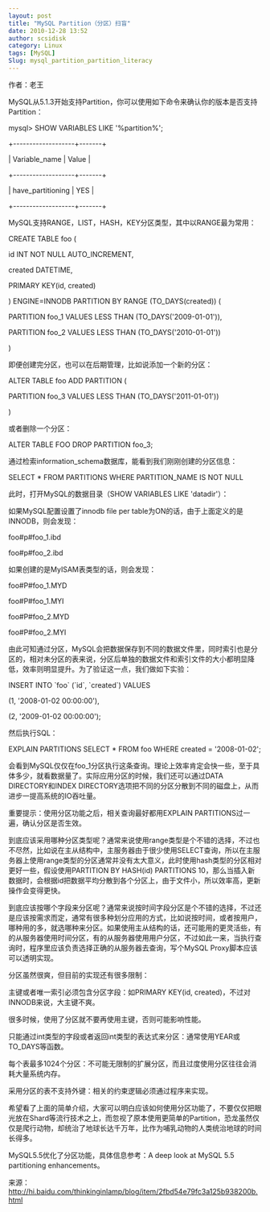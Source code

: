 ```yaml
---
layout: post
title: "MySQL Partition（分区）扫盲"
date: 2010-12-28 13:52
author: scsidisk
category: Linux
tags: [MySQL]
Slug: mysql_partition_partition_literacy
---
```


作者：老王

MySQL从5.1.3开始支持Partition，你可以使用如下命令来确认你的版本是否支持Partition：

mysql\> SHOW VARIABLES LIKE '%partition%';

+-------------------+-------+

| Variable\_name | Value |

+-------------------+-------+

| have\_partitioning | YES |

+-------------------+-------+

MySQL支持RANGE，LIST，HASH，KEY分区类型，其中以RANGE最为常用：

CREATE TABLE foo (

id INT NOT NULL AUTO\_INCREMENT,

created DATETIME,

PRIMARY KEY(id, created)

) ENGINE=INNODB PARTITION BY RANGE (TO\_DAYS(created)) (

PARTITION foo\_1 VALUES LESS THAN (TO\_DAYS('2009-01-01')),

PARTITION foo\_2 VALUES LESS THAN (TO\_DAYS('2010-01-01'))

)

即便创建完分区，也可以在后期管理，比如说添加一个新的分区：

ALTER TABLE foo ADD PARTITION (

PARTITION foo\_3 VALUES LESS THAN (TO\_DAYS('2011-01-01'))

)

或者删除一个分区：

ALTER TABLE FOO DROP PARTITION foo\_3;

通过检索information\_schema数据库，能看到我们刚刚创建的分区信息：

SELECT \* FROM PARTITIONS WHERE PARTITION\_NAME IS NOT NULL

此时，打开MySQL的数据目录（SHOW VARIABLES LIKE 'datadir'）：

如果MySQL配置设置了innodb file per
table为ON的话，由于上面定义的是INNODB，则会发现：

foo\#p\#foo\_1.ibd

foo\#p\#foo\_2.ibd

如果创建的是MyISAM表类型的话，则会发现：

foo\#P\#foo\_1.MYD

foo\#P\#foo\_1.MYI

foo\#P\#foo\_2.MYD

foo\#P\#foo\_2.MYI

由此可知通过分区，MySQL会把数据保存到不同的数据文件里，同时索引也是分区的，相对未分区的表来说，分区后单独的数据文件和索引文件的大小都明显降低，效率则明显提升。为了验证这一点，我们做如下实验：

INSERT INTO \`foo\` (\`id\`, \`created\`) VALUES

(1, '2008-01-02 00:00:00'),

(2, '2009-01-02 00:00:00');

然后执行SQL：

EXPLAIN PARTITIONS SELECT \* FROM foo WHERE created = '2008-01-02';

会看到MySQL仅仅在foo\_1分区执行这条查询。理论上效率肯定会快一些，至于具体多少，就看数据量了。实际应用分区的时候，我们还可以通过DATA
DIRECTORY和INDEX
DIRECTORY选项把不同的分区分散到不同的磁盘上，从而进步一提高系统的IO吞吐量。

重要提示：使用分区功能之后，相关查询最好都用EXPLAIN
PARTITIONS过一遍，确认分区是否生效。

到底应该采用哪种分区类型呢？通常来说使用range类型是个不错的选择，不过也不尽然，比如说在主从结构中，主服务器由于很少使用SELECT查询，所以在主服务器上使用range类型的分区通常并没有太大意义，此时使用hash类型的分区相对更好一些，假设使用PARTITION
BY HASH(id) PARTITIONS
10，那么当插入新数据时，会根据id把数据平均分散到各个分区上，由于文件小，所以效率高，更新操作会变得更快。

到底应该按哪个字段来分区呢？通常来说按时间字段分区是个不错的选择，不过还是应该按需求而定，通常有很多种划分应用的方式，比如说按时间，或者按用户，哪种用的多，就选哪种来分区。如果使用主从结构的话，还可能用的更灵活些，有的从服务器使用时间分区，有的从服务器使用用户分区，不过如此一来，当执行查询时，程序里应该负责选择正确的从服务器去查询，写个MySQL
Proxy脚本应该可以透明实现。

分区虽然很爽，但目前的实现还有很多限制：

主键或者唯一索引必须包含分区字段：如PRIMARY KEY(id,
created)，不过对INNODB来说，大主键不爽。

很多时候，使用了分区就不要再使用主键，否则可能影响性能。

只能通过int类型的字段或者返回int类型的表达式来分区：通常使用YEAR或TO\_DAYS等函数。

每个表最多1024个分区：不可能无限制的扩展分区，而且过度使用分区往往会消耗大量系统内存。

采用分区的表不支持外键：相关的约束逻辑必须通过程序来实现。

希望看了上面的简单介绍，大家可以明白应该如何使用分区功能了，不要仅仅把眼光放在Shard等流行技术之上，而忽视了原本使用更简单的Partition，恐龙虽然仅仅是爬行动物，却统治了地球长达千万年，比作为哺乳动物的人类统治地球的时间长得多。

MySQL5.5优化了分区功能，具体信息参考：A deep look at MySQL 5.5
partitioning enhancements。

来源：http://hi.baidu.com/thinkinginlamp/blog/item/2fbd54e79fc3a125b938200b.html

